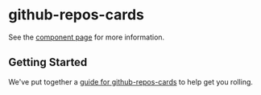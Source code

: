 # github-repos-cards

See the [component page](http://vanxrice.github.io/github-repos-cards) for more information.

## Getting Started

We've put together a [guide for github-repos-cards](http://www.polymer-project.org/docs/start/reusableelements.html) to help get you rolling.
